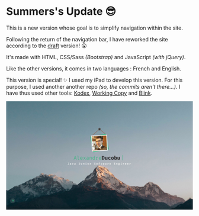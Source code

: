 # Summers's Update 😎

This is a new version whose goal is to simplify navigation within the site.  

Following the return of the navigation bar, I have reworked the site according to the [draft](../../2015-2016) version! 😮   

It's made with HTML, CSS/Sass _(Bootstrap)_ and JavaScript _(with jQuery)_.    

Like the other versions, it comes in two languages : French and English.

This version is special! ✨
I used my iPad to develop this version. For this purpose, I used another another repo _(so, the commits aren't there...)_.
I have thus used other tools: [Kodex](http://kodex.space), [Working Copy](https://workingcopyapp.com) and [Blink](http://www.blink.sh).


![Preview](../../Previews/17-18-Summer.jpg "Preview")
